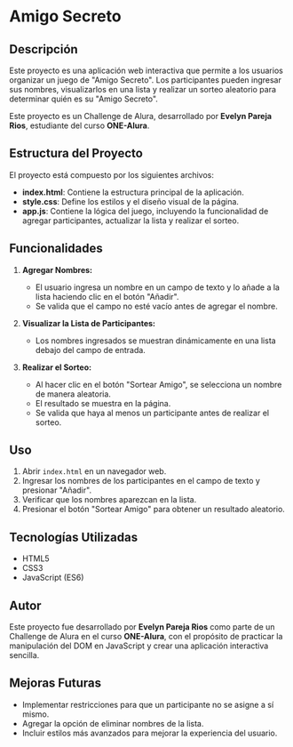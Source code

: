 # Amigo Secreto

## Descripción
Este proyecto es una aplicación web interactiva que permite a los usuarios organizar un juego de "Amigo Secreto". Los participantes pueden ingresar sus nombres, visualizarlos en una lista y realizar un sorteo aleatorio para determinar quién es su "Amigo Secreto".

Este proyecto es un Challenge de Alura, desarrollado por **Evelyn Pareja Rios**, estudiante del curso **ONE-Alura**.

## Estructura del Proyecto
El proyecto está compuesto por los siguientes archivos:

- **index.html**: Contiene la estructura principal de la aplicación.
- **style.css**: Define los estilos y el diseño visual de la página.
- **app.js**: Contiene la lógica del juego, incluyendo la funcionalidad de agregar participantes, actualizar la lista y realizar el sorteo.

## Funcionalidades

1. **Agregar Nombres:**
   - El usuario ingresa un nombre en un campo de texto y lo añade a la lista haciendo clic en el botón "Añadir".
   - Se valida que el campo no esté vacío antes de agregar el nombre.
   
2. **Visualizar la Lista de Participantes:**
   - Los nombres ingresados se muestran dinámicamente en una lista debajo del campo de entrada.
   
3. **Realizar el Sorteo:**
   - Al hacer clic en el botón "Sortear Amigo", se selecciona un nombre de manera aleatoria.
   - El resultado se muestra en la página.
   - Se valida que haya al menos un participante antes de realizar el sorteo.

## Uso

1. Abrir `index.html` en un navegador web.
2. Ingresar los nombres de los participantes en el campo de texto y presionar "Añadir".
3. Verificar que los nombres aparezcan en la lista.
4. Presionar el botón "Sortear Amigo" para obtener un resultado aleatorio.

## Tecnologías Utilizadas

- HTML5
- CSS3
- JavaScript (ES6)

## Autor
Este proyecto fue desarrollado por **Evelyn Pareja Rios** como parte de un Challenge de Alura en el curso **ONE-Alura**, con el propósito de practicar la manipulación del DOM en JavaScript y crear una aplicación interactiva sencilla.

## Mejoras Futuras
- Implementar restricciones para que un participante no se asigne a sí mismo.
- Agregar la opción de eliminar nombres de la lista.
- Incluir estilos más avanzados para mejorar la experiencia del usuario.


